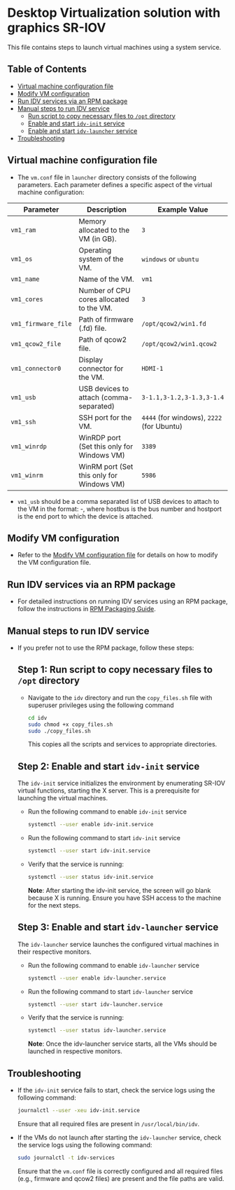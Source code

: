 # Desktop Virtualization solution with graphics SR-IOV

This file contains steps to launch virtual machines using a system service.

## Table of Contents
- [Virtual machine configuration file](#virtual-machine-configuration-file)
- [Modify VM configuration](#modify-vm-configuration)
- [Run IDV services via an RPM package](#run-idv-services-via-an-rpm-package)
- [Manual steps to run IDV service](#manual-steps-to-run-idv-service)
  - [Run script to copy necessary files to `/opt` directory](#step-1-run-script-to-copy-necessary-files-to-opt-directory)
  - [Enable and start `idv-init` service](#step-2-enable-and-start-idv-init-service)
  - [Enable and start `idv-launcher` service](#step-3-enable-and-start-idv-launcher-service)
- [Troubleshooting](#troubleshooting)

## Virtual machine configuration file 

- The `vm.conf` file in `launcher` directory consists of the following parameters. Each parameter defines a specific aspect of the virtual machine configuration: 

| Parameter           | Description                                      | Example Value                             |
|---------------------|--------------------------------------------------|-------------------------------------------|
| `vm1_ram`           | Memory allocated to the VM (in GB).              | `3`                                       |
| `vm1_os`            | Operating system of the VM.                      | `windows` or `ubuntu`                     |
| `vm1_name`          | Name of the VM.                                  | `vm1`                                     |
| `vm1_cores`         | Number of CPU cores allocated to the VM.         | `3`                                       |
| `vm1_firmware_file` | Path of firmware (.fd) file.                     | `/opt/qcow2/win1.fd`                      |
| `vm1_qcow2_file`    | Path of qcow2 file.                              | `/opt/qcow2/win1.qcow2`                   |
| `vm1_connector0`    | Display connector for the VM.                    | `HDMI-1`                                  |
| `vm1_usb`           | USB devices to attach (comma-separated)          | `3-1.1,3-1.2,3-1.3,3-1.4`                 |
| `vm1_ssh`           | SSH port for the VM.                             | `4444` (for windows), `2222` (for Ubuntu) |
| `vm1_winrdp`        | WinRDP port (Set this only for Windows VM)       | `3389`                                    |
| `vm1_winrm`         | WinRM port (Set this only for Windows VM)        | `5986`                                    |

- `vm1_usb` should be a comma separated list of USB devices to attach to the VM in the format: <hostbus>-<hostport>, where hostbus is the bus number and hostport is the end port to which the device is attached.

## Modify VM configuration

- Refer to the [Modify VM configuration file](modify-vm-config-file.md) for details on how to modify the VM configuration file.

## Run IDV services via an RPM package

- For detailed instructions on running IDV services using an RPM package, follow the instructions in [RPM Packaging Guide](rpm-packaging-guide.md).

## Manual steps to run IDV service

- If you prefer not to use the RPM package, follow these steps:

  ## Step 1: Run script to copy necessary files to `/opt` directory

  - Navigate to the `idv` directory and run the `copy_files.sh` file with superuser privileges using the following command

    ```bash
    cd idv
    sudo chmod +x copy_files.sh
    sudo ./copy_files.sh
    ```
    This copies all the scripts and services to appropriate directories.

  ## Step 2: Enable and start `idv-init` service

    The `idv-init` service initializes the environment by enumerating SR-IOV virtual functions, starting the X server. This is a prerequisite for launching the virtual machines.

  - Run the following command to enable `idv-init` service
    
    ```bash
    systemctl --user enable idv-init.service
    ```

  - Run the following command to start `idv-init` service
    
    ```bash
    systemctl --user start idv-init.service
    ```

  - Verify that the service is running:

      ```bash
      systemctl --user status idv-init.service
      ```
    **Note**: After starting the idv-init service, the screen will go blank because X is running. Ensure you have SSH access to the machine for the next steps.

  ## Step 3: Enable and start `idv-launcher` service

    The `idv-launcher` service launches the configured virtual machines in their respective monitors.

  - Run the following command to enable `idv-launcher` service
    
    ```bash
    systemctl --user enable idv-launcher.service
    ```

  - Run the following command to start `idv-launcher` service
    
    ```bash
    systemctl --user start idv-launcher.service
    ```

  - Verify that the service is running:

    ```bash
    systemctl --user status idv-launcher.service
    ```
    **Note**: Once the idv-launcher service starts, all the VMs should be launched in respective monitors.

## Troubleshooting

- If the `idv-init` service fails to start, check the service logs using the following command:
  
  ```bash
  journalctl --user -xeu idv-init.service
  ```
  Ensure that all required files are present in `/usr/local/bin/idv`.


- If the VMs do not launch after starting the `idv-launcher` service, check the service logs using the following command:

  ```bash
  sudo journalctl -t idv-services
  ```  
  Ensure that the `vm.conf` file is correctly configured and all required files (e.g., firmware and qcow2 files) are present and the file paths are valid.

